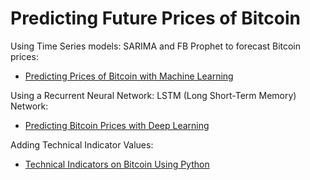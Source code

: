 # Predicting Future Prices of Bitcoin
Using Time Series models: SARIMA and FB Prophet to forecast Bitcoin prices:

- [Predicting Prices of Bitcoin with Machine Learning](https://medium.com/@marcosan93/predicting-prices-of-bitcoin-with-machine-learning-3e83bb4dd35f?source=friends_link&sk=1a83064b8a1a75baea68c98c35c78092)

Using a Recurrent Neural Network: LSTM (Long Short-Term Memory) Network:

- [Predicting Bitcoin Prices with Deep Learning](https://medium.com/@marcosan93/predicting-bitcoin-prices-with-deep-learning-438bc3cf9a6f?source=friends_link&sk=44f05d6e5cc82590bf6f2bbe042853eb)

Adding Technical Indicator Values:

- [Technical Indicators on Bitcoin Using Python](https://medium.com/@marcosan93/technical-indicators-on-bitcoin-using-python-c392b4a33810?source=friends_link&sk=2135a7c79769d19a1952c9bad3566fa0)

